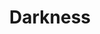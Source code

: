 ---
title: "Darkness"

domain:
  grantedPower: |
    Free Blind-Fight feat.
  spells: |
     1. Obscuring Mist<sup>1</sup>
     1. Blindness/Deafness
     1. Blacklight<sup>1</sup>
     1. Armor of Darkness
     1. Summon Monster V<sup>1</sup>
     1. Prying Eyes
     1. Nightmare
     1. Power Word Blind
     1. Power Word Kill
  notes: |
    <sup>1</sup>Only summons 1d3 shadows
---